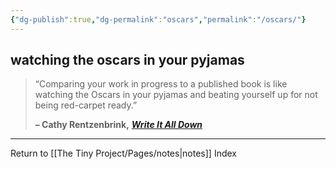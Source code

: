 ```yaml
---
{"dg-publish":true,"dg-permalink":"oscars","permalink":"/oscars/"}
---
```



## watching the oscars in your pyjamas

> “Comparing your work in progress to a published book is like watching the Oscars in your pyjamas and beating yourself up for not being red-carpet ready.”
>
> **– Cathy Rentzenbrink,** _[**Write It All Down**](https://londonwriterssalon.us4.list-manage.com/track/click?u=8b047263967451488070a8ad0&id=ec346bdbb9&e=bc5cbc9b90)_

---

Return to [[The Tiny Project/Pages/notes\|notes]] Index